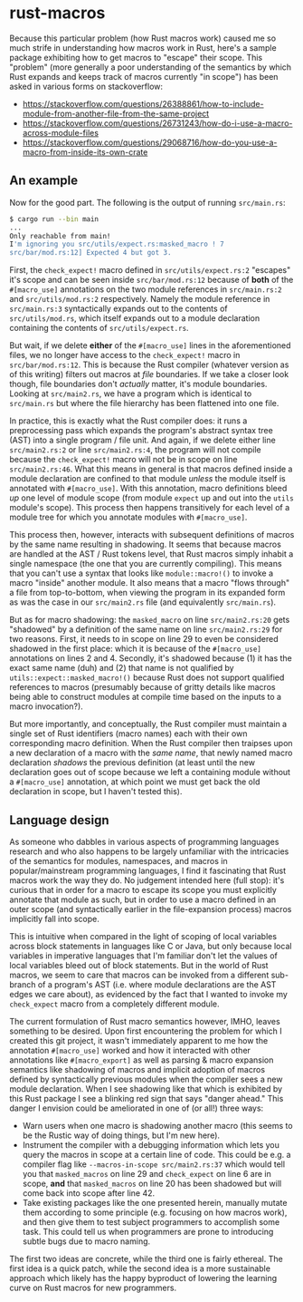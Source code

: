 
# rust-macros

Because this particular problem (how Rust macros work) caused me so much strife
in understanding how macros work in Rust, here's a sample package exhibiting
how to get macros to "escape" their scope. This "problem" (more generally a
poor understanding of the semantics by which Rust expands and keeps track
of macros currently "in scope") has been asked in various forms on stackoverflow:

- https://stackoverflow.com/questions/26388861/how-to-include-module-from-another-file-from-the-same-project
- https://stackoverflow.com/questions/26731243/how-do-i-use-a-macro-across-module-files
- https://stackoverflow.com/questions/29068716/how-do-you-use-a-macro-from-inside-its-own-crate

## An example

Now for the good part. The following is the output of running `src/main.rs`:

```bash
$ cargo run --bin main
...
Only reachable from main!
I'm ignoring you src/utils/expect.rs:masked_macro ! 7
src/bar/mod.rs:12] Expected 4 but got 3.
```

First, the `check_expect!` macro defined in `src/utils/expect.rs:2` "escapes" it's scope
and can be seen inside `src/bar/mod.rs:12` because of **both** of the `#[macro_use]`
annotations on the two module references in `src/main.rs:2` and `src/utils/mod.rs:2`
respectively. Namely the module reference in `src/main.rs:3` syntactically expands
out to the contents of `src/utils/mod.rs`, which itself expands out to a module
declaration containing the contents of `src/utils/expect.rs`.

But wait, if we delete **either** of the `#[macro_use]` lines in the aforementioned
files, we no longer have access to the `check_expect!` macro in `src/bar/mod.rs:12`.
This is because the Rust compiler (whatever version as of this writing) filters out
macros at *file* boundaries. If we take a closer look though, file boundaries don't
*actually* matter, it's module boundaries. Looking at `src/main2.rs`, we have a program
which is identical to `src/main.rs` but where the file hierarchy has been flattened
into one file.

In practice, this is exactly what the Rust compiler does: it runs a
preprocessing pass which expands the program's abstract syntax tree (AST) into
a single program / file unit. And again, if we delete either line
`src/main2.rs:2` or line `src/main2.rs:4`, the program will not compile because
the `check_expect!` macro will not be in scope on line `src/main2.rs:46`.
What this means in general is that macros defined inside a module declaration are
confined to that module *unless* the module itself is annotated with `#[macro_use]`.
With this annotation, macro definitions bleed *up* one level of module scope
(from module `expect` up and out into the `utils` module's scope). This process
then happens transitively for each level of a module tree for which you annotate
modules with `#[macro_use]`.

This process then, however, interacts with subsequent definitions of macros
by the same name resulting in shadowing. It seems that because macros are
handled at the AST / Rust tokens level, that Rust macros simply inhabit a
single namespace (the one that you are currently compiling). This means
that you can't use a syntax that looks like `module::macro!()` to invoke
a macro "inside" another module. It also means that a macro "flows through" a
file from top-to-bottom, when viewing the program in its expanded form as was
the case in our `src/main2.rs` file (and equivalently `src/main.rs`).

But as for macro shadowing: the `masked_macro` on line `src/main2.rs:20`
gets "shadowed" by a definition of the same name on line `src/main2.rs:29`
for two reasons. First, it needs to in scope on line 29 to even be considered
shadowed in the first place: which it is because of the `#[macro_use]` annotations
on lines 2 and 4. Secondly, it's shadowed because (1) it has the exact same name
(duh) and (2) that name is not qualified by `utils::expect::masked_macro!()` because
Rust does not support qualified references to macros (presumably because of
gritty details like macros being able to construct modules at compile time based
on the inputs to a macro invocation?).

But more importantly, and conceptually, the Rust compiler must maintain a
single set of Rust identifiers (macro names) each with their own corresponding
macro definition. When the Rust compiler then traipses upon a new declaration
of a macro with the *same name*, that newly named macro declaration *shadows*
the previous definition (at least until the new declaration goes out of scope
because we left a containing module without a `#[macro_use]` annotation, at which
point we must get back the old declaration in scope, but I haven't tested this).

## Language design

As someone who dabbles in various aspects of programming languages research and
who also happens to be largely unfamiliar with the intricacies of the semantics
for modules, namespaces, and macros in popular/mainstream programming
languages, I find it fascinating that Rust macros work the way they do.
No judgement intended here (full stop): it's curious that in order for a macro
to escape its scope you must explicitly annotate that module as such, but
in order to use a macro defined in an outer scope (and syntactically earlier
in the file-expansion process) macros implicitly fall into scope.

This is intuitive when compared in the light of scoping of local variables
across block statements in languages like C or Java, but only because local
variables in imperative languages that I'm familiar don't let the values
of local variables bleed out of block statements. But in the world of Rust
macros, we seem to care that macros can be invoked from a different sub-branch
of a program's AST (i.e. where module declarations are the AST edges we care
about), as evidenced by the fact that I wanted to invoke my `check_expect`
macro from a completely different module.

The current formulation of Rust macro semantics however, IMHO, leaves something
to be desired. Upon first encountering the problem for which I created this
git project, it wasn't immediately apparent to me how the annotation `#[macro_use]`
worked and how it interacted with other annotations like `#[macro_export]`
as well as parsing & macro expansion semantics like shadowing of macros and
implicit adoption of macros defined by syntactically previous modules when
the compiler sees a new module declaration. When I see shadowing like that
which is exhibited by this Rust package I see a blinking red sign that says
"danger ahead." This danger I envision could be ameliorated in one of (or all!)
three ways:

- Warn users when one macro is shadowing another macro (this seems to be
  the Rustic way of doing things, but I'm new here).
- Instrument the compiler with a debugging information which lets you query
  the macros in scope at a certain line of code. This could be e.g. a compiler
  flag like `--macros-in-scope src/main2.rs:37` which would tell you that `masked_macros`
  on line 29 and `check_expect` on line 6 are in scope, **and** that `masked_macros`
  on line 20 has been shadowed but will come back into scope after line 42.
- Take existing packages like the one presented herein, manually mutate them
  according to some principle (e.g. focusing on how macros work), and then
  give them to test subject programmers to accomplish some task. This could tell
  us when programmers are prone to introducing subtle bugs due to macro naming.

The first two ideas are concrete, while the third one is fairly ethereal. The
first idea is a quick patch, while the second idea is a more sustainable approach
which likely has the happy byproduct of lowering the learning curve on Rust macros
for new programmers.

